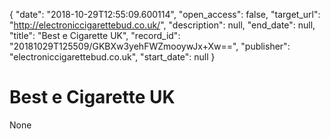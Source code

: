 {
  "date": "2018-10-29T12:55:09.600114", 
  "open_access": false, 
  "target_url": "http://electroniccigarettebud.co.uk/", 
  "description": null, 
  "end_date": null, 
  "title": "Best e Cigarette UK", 
  "record_id": "20181029T125509/GKBXw3yehFWZmooywJx+Xw==", 
  "publisher": "electroniccigarettebud.co.uk", 
  "start_date": null
}

# Best e Cigarette UK

None